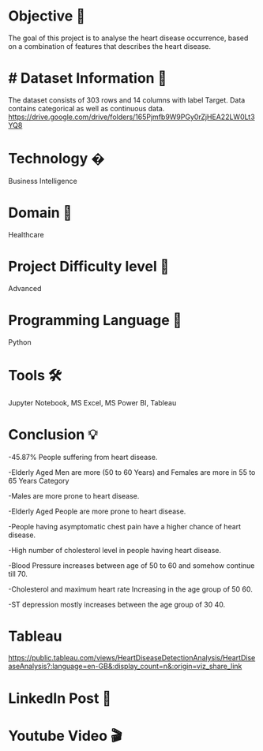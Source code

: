 # Objective 🎯
The goal of this project is to analyse the heart disease
occurrence, based on a combination of features that
describes the heart disease.
# # Dataset Information 📀
The dataset consists of 303 rows and 14 columns with label Target. Data contains categorical as well as continuous data. 
https://drive.google.com/drive/folders/165Pjmfb9W9PGy0rZjHEA22LW0Lt3YQ8
# Technology �
Business Intelligence
# Domain 🏥
Healthcare
# Project Difficulty level 🥇
Advanced
# Programming Language 🐍
Python
# Tools 🛠
Jupyter Notebook, MS
Excel, MS Power BI, Tableau
# Conclusion 💡
-45.87% People suffering from heart disease.

-Elderly Aged Men are more (50 to 60 Years) and Females are more in 55 to 65 Years Category

-Males are more prone to heart disease.

-Elderly Aged People are more prone to heart disease.

-People having asymptomatic chest pain have a higher chance of heart disease.

-High number of cholesterol level in people having heart disease.

-Blood Pressure increases between age of 50 to 60 and somehow continue till 70.

-Cholesterol and maximum heart rate Increasing in the age group of 50 60.

-ST depression mostly increases between the age group of 30 40.
# Tableau 
https://public.tableau.com/views/HeartDiseaseDetectionAnalysis/HeartDiseaseAnalysis?:language=en-GB&:display_count=n&:origin=viz_share_link

# LinkedIn Post 📲


# Youtube Video 🎬
